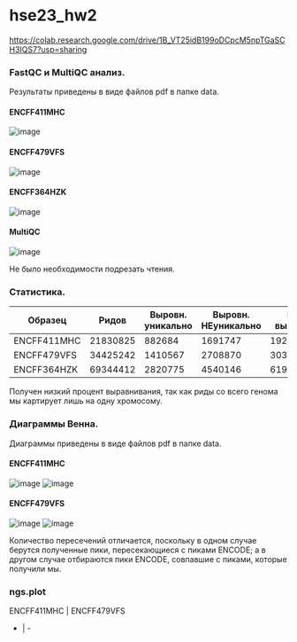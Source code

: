 # hse23_hw2
https://colab.research.google.com/drive/1B_VT25idB199oDCpcM5npTGaSCH3IQS7?usp=sharing

### FastQC и MultiQC анализ.
Результаты приведены в виде файлов pdf в папке data.
#### ENCFF411MHC
![image](https://user-images.githubusercontent.com/114621114/221864955-002a3a58-7f20-4097-b2df-821ad2c8ffde.png)
#### ENCFF479VFS
![image](https://user-images.githubusercontent.com/114621114/221865199-6705f1f3-ee5c-46b8-b857-8571f329e462.png)
#### ENCFF364HZK
![image](https://user-images.githubusercontent.com/114621114/221865331-c4312f69-a007-4811-9a88-b12bcfc22dda.png)
#### MultiQC
![image](https://user-images.githubusercontent.com/114621114/221865725-907108ba-6cca-4067-aa78-3ba456602ee8.png)

Не было необходимости подрезать чтения.

### Статистика.
Образец | Ридов | Выровн. уникально | Выровн. НЕуникально | НЕ выровн.
-|-|-|-|-
ENCFF411MHC | 21830825 | 882684 | 1691747 |19256394
ENCFF479VFS | 34425242 | 1410567 | 2708870 |30305805
ENCFF364HZK | 69344412 | 2820775 | 4540146 |61983491

Получен низкий процент выравнивания, так как риды со всего генома мы картирует лишь на одну хромосому.

### Диаграммы Венна.
Диаграммы приведены в виде файлов pdf в папке data.
#### ENCFF411MHC
![image](https://user-images.githubusercontent.com/114621114/221866591-07cb53c6-4c2c-4c85-a8f0-c275486abc56.png)
![image](https://user-images.githubusercontent.com/114621114/221866726-2fa6f11c-0be9-46e1-8e85-c7f286bbee96.png)
#### ENCFF479VFS
![image](https://user-images.githubusercontent.com/114621114/221866906-0280fd95-7066-488f-b033-4fec9ad0becd.png)
![image](https://user-images.githubusercontent.com/114621114/221867036-045b6f3a-6df9-419f-b497-601196eae781.png)

Количество пересечений отличается, поскольку в одном случае берутся полученные пики, пересекающиеся с пиками ENCODE; а в другом случае отбираются пики ENCODE, совпавшие с пиками, которые получили мы.

### ngs.plot
ENCFF411MHC | ENCFF479VFS
- | -

